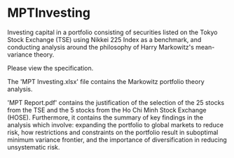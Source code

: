 # MPTInvesting
Investing capital in a portfolio consisting of securities listed on the Tokyo Stock Exchange (TSE) using Nikkei 225 Index as a benchmark, and conducting analysis around the philosophy of Harry Markowitz's mean-variance theory.

Please view the specification.

The 'MPT Investing.xlsx' file contains the Markowitz portfolio theory analysis.

'MPT Report.pdf' contains the justification of the selection of the 25 stocks from the TSE and the 5 stocks from the Ho Chi Minh Stock Exchange (HOSE). Furthermore, it contains the summary of key findings in the analysis which involve: expanding the portfolio to global markets to reduce risk, how restrictions and constraints on the portfolio result in suboptimal minimum variance frontier, and the importance of diversification in reducing unsystematic risk.

